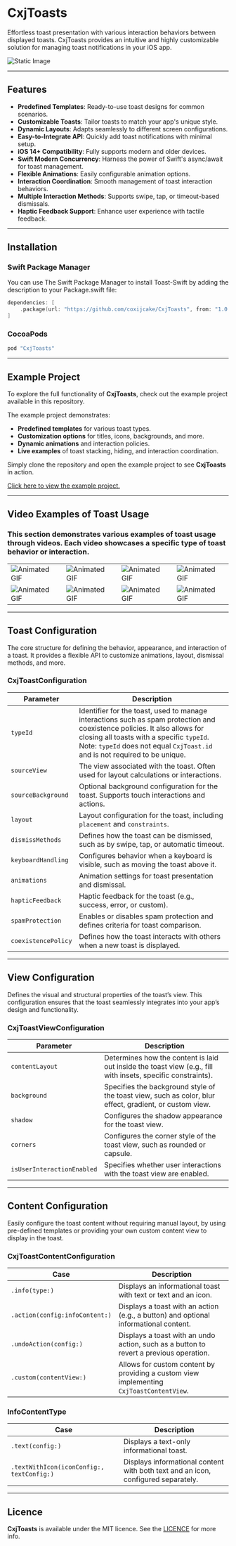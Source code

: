 # CxjToasts 

Effortless toast presentation with various interaction behaviors between displayed toasts. CxjToasts provides an intuitive and highly customizable solution for managing toast notifications in your iOS app.

![Static Image](https://github.com/coxijcake/CxjToastsExample/blob/main/Assets/ToastsPreview.png)

---

## Features
- **Predefined Templates**: Ready-to-use toast designs for common scenarios.
- **Customizable Toasts**: Tailor toasts to match your app's unique style.
- **Dynamic Layouts**: Adapts seamlessly to different screen configurations.
- **Easy-to-Integrate API**: Quickly add toast notifications with minimal setup.
- **iOS 14+ Compatibility**: Fully supports modern and older devices.
- **Swift Modern Concurrency**: Harness the power of Swift's async/await for toast management.
- **Flexible Animations**: Easily configurable animation options.
- **Interaction Coordination**: Smooth management of toast interaction behaviors.
- **Multiple Interaction Methods**: Supports swipe, tap, or timeout-based dismissals.
- **Haptic Feedback Support**: Enhance user experience with tactile feedback.

---

## Installation

### Swift Package Manager
You can use The Swift Package Manager to install Toast-Swift by adding the description to your Package.swift file:
```swift
dependencies: [
	.package(url: "https://github.com/coxijcake/CxjToasts", from: "1.0.4")
]
```

### CocoaPods
```swift
pod "CxjToasts"
```

---


## Example Project

To explore the full functionality of **CxjToasts**, check out the example project available in this repository. 

The example project demonstrates:
- **Predefined templates** for various toast types.
- **Customization options** for titles, icons, backgrounds, and more.
- **Dynamic animations** and interaction policies.
- **Live examples** of toast stacking, hiding, and interaction coordination.

Simply clone the repository and open the example project to see **CxjToasts** in action.

[Click here to view the example project.](https://github.com/coxijcake/CxjToasts/tree/develop/Example)

---

## Video Examples of Toast Usage

### This section demonstrates various examples of toast usage through videos. Each video showcases a specific type of toast behavior or interaction.
<table>
  <tr>
    <td>
	<img src="https://raw.githubusercontent.com/coxijcake/CxjToastsExample/main/Assets/native.gif" alt="Animated GIF" />
    </td>
    <td>
      	<img src="https://raw.githubusercontent.com/coxijcake/CxjToastsExample/main/Assets/undo.gif" alt="Animated GIF" />
    </td>
    <td>
     	<img src="https://raw.githubusercontent.com/coxijcake/CxjToastsExample/main/Assets/bottom_primary.gif" alt="Animated GIF" />
    </td>
    <td>
      <img src="https://raw.githubusercontent.com/coxijcake/CxjToastsExample/main/Assets/global_status.gif" alt="Animated GIF" />
    </td>
  </tr>
  <tr>
    <td>
      <img src="https://raw.githubusercontent.com/coxijcake/CxjToastsExample/main/Assets/side_presenting.gif" alt="Animated GIF" />
    </td>
    <td>
      <img src="https://raw.githubusercontent.com/coxijcake/CxjToastsExample/main/Assets/action_event.gif" alt="Animated GIF" />
    </td>
    <td>
      <img src="https://raw.githubusercontent.com/coxijcake/CxjToastsExample/main/Assets/compact_action_description.gif" alt="Animated GIF" />
    </td>
    <td>
      <img src="https://raw.githubusercontent.com/coxijcake/CxjToastsExample/main/Assets/top_straight.gif" alt="Animated GIF" />
    </td>
  </tr>
</table>


---

## Toast Configuration
The core structure for defining the behavior, appearance, and interaction of a toast. It provides a flexible API to customize animations, layout, dismissal methods, and more.

### CxjToastConfiguration 
| **Parameter**         | **Description**                                                                                                              |
|-----------------------|----------------------------------------------------------------------------------------------------------------------------|
| `typeId`             	| Identifier for the toast, used to manage interactions such as spam protection and coexistence policies. It also allows for closing all toasts with a specific `typeId`. Note: `typeId` does not equal `CxjToast.id` and is not required to be unique.          |
| `sourceView`         	| The view associated with the toast. Often used for layout calculations or interactions.                                     |
| `sourceBackground`   	| Optional background configuration for the toast. Supports touch interactions and actions.                                   |
| `layout`             	| Layout configuration for the toast, including `placement` and `constraints`.                                               |
| `dismissMethods`     	| Defines how the toast can be dismissed, such as by swipe, tap, or automatic timeout.                                        |
| `keyboardHandling`   	| Configures behavior when a keyboard is visible, such as moving the toast above it.                                         |
| `animations`         	| Animation settings for toast presentation and dismissal.                                                                    |
| `hapticFeedback`     	| Haptic feedback for the toast (e.g., success, error, or custom).                                                           |
| `spamProtection`     	| Enables or disables spam protection and defines criteria for toast comparison.                                             |
| `coexistencePolicy`  	| Defines how the toast interacts with others when a new toast is displayed.                                                 |

---

## View Configuration
Defines the visual and structural properties of the toast’s view. This configuration ensures that the toast seamlessly integrates into your app’s design and functionality.

### CxjToastViewConfiguration
| **Parameter**            | **Description**                                                                                                  |
|--------------------------|------------------------------------------------------------------------------------------------------------------|
| `contentLayout`          | Determines how the content is laid out inside the toast view (e.g., fill with insets, specific constraints).     |
| `background`             | Specifies the background style of the toast view, such as color, blur effect, gradient, or custom view.          |
| `shadow`                 | Configures the shadow appearance for the toast view.                                                             |
| `corners`                | Configures the corner style of the toast view, such as rounded or capsule.                                       |
| `isUserInteractionEnabled` | Specifies whether user interactions with the toast view are enabled.                                           |

---

## Content Configuration
Easily configure the toast content without requiring manual layout, by using pre-defined templates or providing your own custom content view to display in the toast.

### CxjToastContentConfiguration

| Case                              | Description                                                                                   |
|-----------------------------------|-----------------------------------------------------------------------------------------------|
| `.info(type:)`                    | Displays an informational toast with text or text and an icon.                               |
| `.action(config:infoContent:)`    | Displays a toast with an action (e.g., a button) and optional informational content.          |
| `.undoAction(config:)`            | Displays a toast with an undo action, such as a button to revert a previous operation.        |
| `.custom(contentView:)`           | Allows for custom content by providing a custom view implementing `CxjToastContentView`.      |

### InfoContentType

| Case                                     | Description                                                                               |
|------------------------------------------|-------------------------------------------------------------------------------------------|
| `.text(config:)`                         | Displays a text-only informational toast.                                                |
| `.textWithIcon(iconConfig:, textConfig:)`| Displays informational content with both text and an icon, configured separately.         |

---

## Licence
**CxjToasts** is available under the MIT licence. See the [LICENCE](./LICENSE) for more info.


